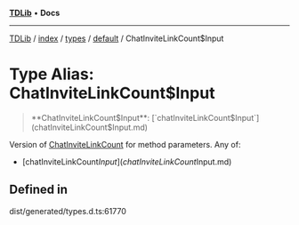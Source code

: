 [**TDLib**](../../../../../../README.md) • **Docs**

***

[TDLib](../../../../../../modules.md) / [index](../../../../../README.md) / [types](../../../README.md) / [default](../README.md) / ChatInviteLinkCount$Input

# Type Alias: ChatInviteLinkCount$Input

> **ChatInviteLinkCount$Input**: [`chatInviteLinkCount$Input`](chatInviteLinkCount$Input.md)

Version of [ChatInviteLinkCount](ChatInviteLinkCount-1.md) for method parameters.
Any of:
- [chatInviteLinkCount$Input](chatInviteLinkCount$Input.md)

## Defined in

dist/generated/types.d.ts:61770
